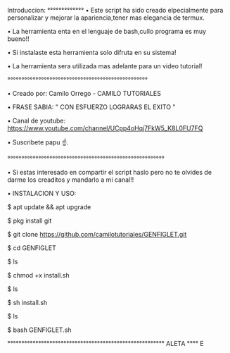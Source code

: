 Introduccion:
°°°°°°°°°°°°°
• Este script ha sido creado elpecialmente para 
personalizar y mejorar la apariencia,tener mas 
elegancia de termux.

• La herramienta enta en el lenguaje de bash,cullo 
programa es muy bueno!!

• Si instalaste esta herramienta solo difruta en 
su sistema!

• La herramienta sera utilizada mas adelante para 
un video tutorial!

°°°°°°°°°°°°°°°°°°°°°°°°°°°°°°°°°°°°°°°°°°°°°°°°°°

• Creado por: Camilo Orrego - CAMILO TUTORIALES

• FRASE SABIA: " CON ESFUERZO LOGRARAS EL EXITO "

• Canal de youtube: 
https://www.youtube.com/channel/UCpp4oHqj7FkW5_K8L0FU7FQ

• Suscribete papu ☝.

°°°°°°°°°°°°°°°°°°°°°°°°°°°°°°°°°°°°°°°°°°°°°°°°°°°°°°°°

• Si estas interesado en compartir el script haslo 
pero no te olvides de darme los creaditos y 
mandarlo a mi canal!!

• INSTALACION Y USO:

$ apt update && apt upgrade

$ pkg install git

$ git clone 
https://github.com/camilotutoriales/GENFIGLET.git

$ cd GENFIGLET

$ ls

$ chmod +x install.sh

$ ls

$ sh install.sh

$ ls

$ bash GENFIGLET.sh

°°°°°°°°°°°°°°°°°°°°°°°°°°°°°°°°°°°°°°°°°°°°°°°°°°°°°°°°
ALETA °°°°
E
